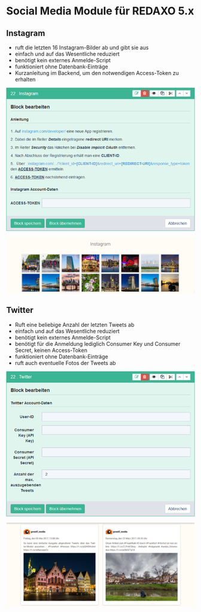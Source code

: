 # Social Media Module für REDAXO 5.x

Instagram
-------

* ruft die letzten 16 Instagram-Bilder ab und gibt sie aus
* einfach und auf das Wesentliche reduziert
* benötigt kein externes Anmelde-Script
* funktioniert ohne Datenbank-Einträge
* Kurzanleitung im Backend, um den notwendigen Access-Token zu erhalten

![Screenshot](https://github.com/greatif/redaxo_social-media_module/blob/master/instagram_backend_01.png)

![Screenshot](https://github.com/greatif/redaxo_social-media_module/blob/master/instagram_frontend_01.png)

Twitter
-------

* Ruft eine beliebige Anzahl der letzten Tweets ab
* einfach und auf das Wesentliche reduziert
* benötigt kein externes Anmelde-Script
* benötigt für die Anmeldung lediglich Consumer Key und Consumer Secret, keinen Access-Token
* funktioniert ohne Datenbank-Einträge
* ruft auch eventuelle Fotos der Tweets ab

![Screenshot](https://github.com/greatif/redaxo_social-media_module/blob/master/twitter_backend_01.png)

![Screenshot](https://github.com/greatif/redaxo_social-media_module/blob/master/twitter_frontend_01.png)
